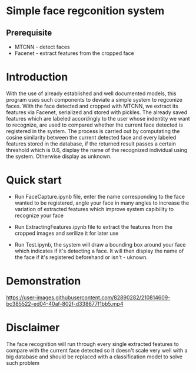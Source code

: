 # Simple face regconition system
## Prerequisite

* MTCNN - detect faces
* Facenet - extract features from the cropped face

# Introduction 

With the use of already established and well documented models, this program uses such components to deviate a simple system to regconize faces. With the face detected and cropped with MTCNN, we extract its features via Facenet, serialized and stored with pickles. The already saved features which are labeled accordingly to the user whose indentity we want to recognize, are used to compared whether the current face detected is registered in the system. The process is carried out by computating the cosine similarity between the current detected face and every labeled features stored in the database, if the returned result passes a certain threshold which is 0.6, display the name of the recognized individual using the system. Otherwise display as unknown.

# Quick start

* Run FaceCapture.ipynb file, enter the name corresponding to the face wanted to be registered, angle your face in many angles to increase the variation of extracted features which improve system capibility to recognize your face

* Run ExtractingFeatures.ipynb file to extract the features from the cropped images and serilize it for later use

* Run Test.ipynb, the system will draw a bounding box around your face which indicates if it's detecting a face. It will then display the name of the face if it's registered beforehand or isn't - uknown.

 # Demonstration
 

https://user-images.githubusercontent.com/82890282/210814609-bc385522-ed04-40af-802f-d338677f1bb5.mp4



# Disclaimer 
The face recognition will run through every single extracted features to compare with the current face detected so it doesn't scale very well with a big database and should be replaced with a classification model to solve such problem



